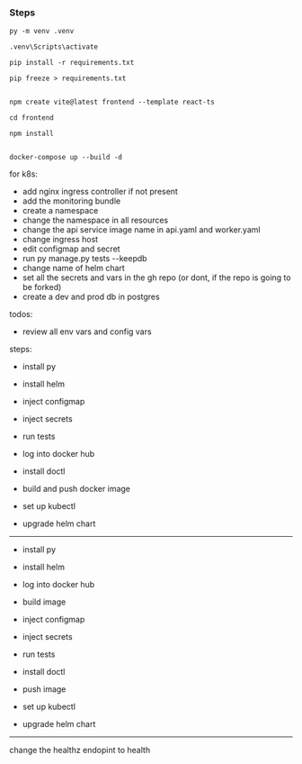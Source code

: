 ### Steps

```
py -m venv .venv

.venv\Scripts\activate

pip install -r requirements.txt

pip freeze > requirements.txt


npm create vite@latest frontend --template react-ts

cd frontend

npm install


docker-compose up --build -d
```

for k8s:
- add nginx ingress controller if not present
- add the monitoring bundle
- create a namespace
- change the namespace in all resources
- change the api service image name in api.yaml and worker.yaml
- change ingress host
- edit configmap and secret
- run py manage.py tests --keepdb
- change name of helm chart
- set all the secrets and vars in the gh repo (or dont, if the repo is going to be forked)
- create a dev and prod db in postgres

todos:
- review all env vars and config vars




steps:
- install py
- install helm

- inject configmap
- inject secrets

- run tests
- log into docker hub

- install doctl
- build and push docker image
- set up kubectl
- upgrade helm chart
---------------------------

- install py
- install helm

- log into docker hub
- build image

- inject configmap
- inject secrets

- run tests

- install doctl

- push image

- set up kubectl

- upgrade helm chart
----

change the healthz endopint to health